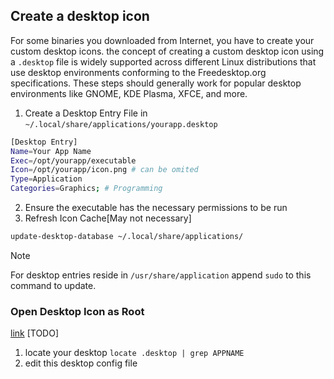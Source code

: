 ## Create a desktop icon

For some binaries you downloaded from Internet, you have to create your custom desktop icons. the concept of creating a custom desktop icon using a `.desktop` file is widely supported across different Linux distributions that use desktop environments conforming to the Freedesktop.org specifications. These steps should generally work for popular desktop environments like GNOME, KDE Plasma, XFCE, and more.

1. Create a Desktop Entry File in `~/.local/share/applications/yourapp.desktop`

```bash
[Desktop Entry]
Name=Your App Name
Exec=/opt/yourapp/executable
Icon=/opt/yourapp/icon.png # can be omited
Type=Application
Categories=Graphics; # Programming 
```

2. Ensure the executable has the necessary permissions to be run
3. Refresh Icon Cache[May not necessary]

```bash
update-desktop-database ~/.local/share/applications/
```
>[!note]
>For desktop entries reside in `/usr/share/application` append `sudo` to this command to update.


### Open Desktop Icon as Root

[link](https://askubuntu.com/questions/118822/how-to-launch-application-as-root-from-unity-launcher) [TODO]

1. locate your desktop `locate .desktop | grep APPNAME`
2. edit this desktop config file



